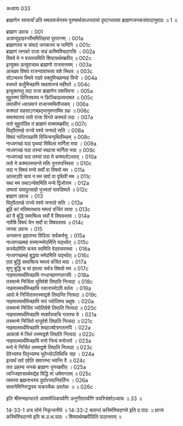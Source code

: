 अध्यायः 033

ब्राह्मणेन स्वभार्यां प्रति ममतावर्जनस्य पुरुषार्थसाधनतायां दृष्टान्ततया ब्राह्मणजनकसंवादानुवादः ॥ 1 ॥

ब्राह्मण उवाच ।	001  
अत्राप्युदाहरन्तीममितिहासं पुरातनम् ।	001a  
ब्राह्मणस्य च संवादं जनकस्य च भामिनि ॥	001c  
ब्राह्मणं जनको राजा सन्नं कस्मिंश्चिदागसि ।	002a  
विषये मे न वस्तव्यमिति शिष्ट्यर्थमब्रवीत् ॥	002c  
इत्युक्तः प्रत्युवाचाथ ब्राह्मणो राजसत्तमम् ।	003a  
आचक्ष्व विषयं राजन्यावांस्तव वशे स्थितः ॥	003c  
सोऽन्यस्य विषये राज्ञो वक्तुमिच्छाम्यहं विभो ।	004a  
वचस्ते कर्तुमिच्छामि यथाशास्त्रं महीपते ॥	004c  
इत्युक्तस्तु तदा राजा ब्राह्मणेन यशस्विना ।	005a  
मुहुरुष्णं विनिःश्वस्य न किञ्चित्प्रत्यभाषत ॥	005c  
तमासीनं ध्यायमानं राजानममितौजसम् ।	006a  
कश्मलं सहसाऽगच्छद्भानुमन्तमिव ग्रहः ॥	006c  
समाश्वास्य ततो राजा विगते कश्मले तदा ।	007a  
ततो मुहूर्तादिव तं ब्राह्मणं वाक्यमब्रवीत् ॥	007c  
पितृपैतामहे राज्ये वश्ये जनपदे सति ।	008a  
विषयं नाधिगच्छामि विचिन्वन्पृथिवीमहम् ॥	008c  
नाध्यगच्छं यदा पृथ्व्यां मिथिला मार्गिता मया ।	009a  
नाध्यगच्छं यदा तस्यां स्वप्रजा मार्गिता मया ॥	009c  
नाध्यगच्छं यदा तस्यां तदा मे कश्मलोऽभवत् ।	010a  
ततो मे कश्मलस्यान्ते मतिः पुनरुपस्थिता ॥	010c  
तदा न विषयं मन्ये सर्वो वा विषयो मम ।	011a  
आत्माऽपि चायं न मम सर्वा वा पृथिवी मम ॥	011c  
यथा मम तथाऽन्येषामिति मन्ये द्विजोत्तम ।	012a  
उष्यतां यावदुत्साहो भुज्यतां यावदिष्यते ॥	012c  
ब्राह्मण उवाच ।	013  
पितृपैतामहे राज्ये वश्ये जनपदे सति ।	013a  
ब्रूहि कां मतिमास्थाय ममत्वं वर्जितं त्वया ॥	013c  
कां वै बुद्धिं समाश्रित्य सर्वो वै विषयस्तव ।	014a  
नावैषि विषयं येन सर्वो वा विषयस्तव ॥	014c  
जनक उवाच ।	015  
अन्तवन्त इहारम्भा विदिताः सर्वकर्मसु ।	015a  
नाध्यगच्छमहं तस्मान्ममेदमिति यद्भवेत् ॥	015c  
कस्येदमिति कस्य स्वमिति वेदवचस्तथा ।	016a  
नाध्यगच्छमहं बुद्ध्या ममेदमिति यद्भवेत् ॥	016c  
एतां बुद्धिं समाश्रित्य ममत्वं वर्जितं मया ।	017a  
शृणु बुद्धिं च यां ज्ञात्वा सर्वत्र विषयो मम ॥	017c  
नाहमात्मार्थमिच्छामि गन्धान्घ्राणगतानपि ।	018a  
तस्मान्मे निर्जिता भूमिर्वशे तिष्ठति नित्यदा ॥	018c  
नाहमात्मार्थमिच्छामि रसानास्येऽपि वर्ततः ।	019a  
आपो मे निर्जितास्तस्माद्वशे तिष्ठन्ति नित्यदा ॥	019c  
नाहमात्मार्थमिच्छामि रूपं ज्योतिश्च चक्षुषः ।	020a  
तस्मान्मे निर्जितं ज्योतिर्वशे तिष्ठति नित्यदा ॥	020c  
नाहमात्मार्थमिच्छामि स्पर्शांस्त्वचि गताश्च ये ।	021a  
तस्मान्मे निर्जितो वायुर्वशे तिष्ठति नित्यदा ॥	021c  
नाहमात्मार्थमिच्छामि शब्दाञ्श्रोत्रगतानपि ।	022a  
आकाशं मे जितं तस्माद्वशे तिष्ठति नित्यदा ॥	022c  
नाहमात्मार्थमिच्छामि मनो नित्यं मनोन्तरे ।	023a  
मनो मे निर्जितं तस्माद्वशे तिष्ठति नित्यदा ॥	023c  
देवेभ्यश्च पितृभ्यश्च भूतेभ्योऽतिथिभिः सह ।	024a  
इत्यर्थं सर्व एवेति समारम्भा भवन्ति वै ॥	024c  
ततः प्रहस्य जनकं ब्राह्मणः पुनरब्रवीत् ।	025a  
त्वज्जिज्ञासार्थमद्येह विद्धि मां धर्ममागतम् ॥	025c  
त्वमस्य ब्रह्मनाभस्य दुर्वारस्यानिवर्तिनः ।	026a  
सत्वनेमिनिरुद्धस्य चक्रस्यैकः प्रवर्तकः ॥ ॥	026c  

इति श्रीमन्महाभारते आश्वमेधिकपर्वणि अनुगीतापर्वणि त्रयस्त्रिंशोऽध्यायः ॥ 33 ॥

14-33-1 अत्र लोभे निकृन्तनीये ॥ 14-33-2 क्लान्तं कस्मिंश्चिदागमे इति द.पाठः ॥ क्षान्तं कस्मिंश्चिदागमे इति क.ठ.थ.पाठः । शिष्यार्थमब्रवीदिति पाठान्तरम् ॥ 
